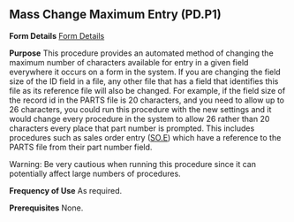 ## Mass Change Maximum Entry (PD.P1)
<PageHeader />

**Form Details**
[Form Details](../PD-P1-1/README.md)

**Purpose**
This procedure provides an automated method of changing the maximum number of
characters available for entry in a given field everywhere it occurs on a form
in the system. If you are changing the field size of the ID field in a file,
any other file that has a field that identifies this file as its reference
file will also be changed. For example, if the field size of the record id in
the PARTS file is 20 characters, and you need to allow up to 26 characters,
you could run this procedure with the new settings and it would change every
procedure in the system to allow 26 rather than 20 characters every place that
part number is prompted. This includes procedures such as sales order entry
([SO.E](../SO-E/README.md)) which have a reference to the PARTS file from their part
number field.

Warning:
Be very cautious when running this procedure since it can potentially affect
large numbers of procedures.

**Frequency of Use**
As required.

**Prerequisites**
None.

<badge text= "Version 8.10.57 " vertical="middle" />

<PageFooter />
